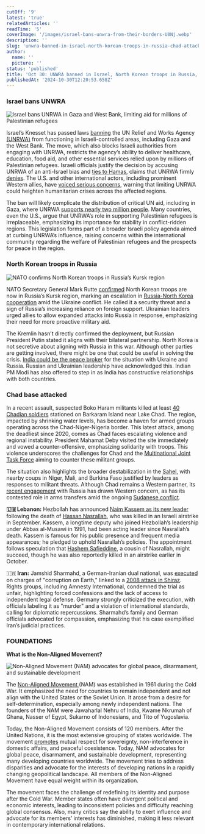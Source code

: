 ```yaml
---
cutOff: '9'
latest: 'true'
relatedArticles: ''
readTime: '5'
coverImage: '/images/israel-bans-unwra-from-their-borders-U0Nj.webp'
description: ''
slug: 'unwra-banned-in-israel-north-korean-troops-in-russia-chad-attacked'
author:
  name: ''
  picture: ''
status: 'published'
title: 'Oct 30: UNWRA banned in Israel, North Korean troops in Russia, Chad attacked'
publishedAt: '2024-10-30T12:20:53.658Z'
---
```


### Israel bans UNWRA

![Israel bans UNRWA in Gaza and West Bank, limiting aid for millions of Palestinian refugees](/images/israel-bans-unwra-from-their-borders-Y1Mz.webp)

Israel’s Knesset has passed laws [banning](https://www.dw.com/en/israeli-knesset-votes-to-cut-off-unrwas-aid-to-palestinians/a-70614570) the UN Relief and Works Agency [(UNRWA)](https://www.bbc.com/news/articles/c8jy9v43z89o) from functioning in Israeli-controlled areas, including Gaza and the West Bank. The move, which also blocks Israeli authorities from engaging with UNRWA, restricts the agency’s ability to deliver healthcare, education, food aid, and other essential services relied upon by millions of Palestinian refugees. Israeli officials justify the decision by accusing UNRWA of an anti-Israel bias and [ties to Hamas](https://www.pbs.org/newshour/world/what-to-know-about-2-new-israeli-bills-that-could-halt-unrwas-aid-delivery-to-gaza), claims that UNRWA firmly [denies](https://www.unrwa.org/unrwa-claims-versus-facts-february-2024). The U.S. and other international actors, including prominent Western allies, have [voiced serious concerns](https://edition.cnn.com/world/live-news/israel-iran-palestine-gaza-war-10-28-24#cm2scymky000n356mn6s1m39u), warning that limiting UNRWA could heighten humanitarian crises across the affected regions.

The ban will likely complicate the distribution of critical UN aid, including in Gaza, where UNRWA [supports nearly two million people](https://www.unrwa.org/palestine-refugees). Many countries, even the U.S., argue that UNRWA’s role in supporting Palestinian refugees is irreplaceable, emphasizing its importance for stability in conflict-ridden regions. This legislation forms part of a broader Israeli policy agenda aimed at curbing UNRWA’s influence, raising concerns within the international community regarding the welfare of Palestinian refugees and the prospects for peace in the region.​

### North Korean troops in Russia 

![NATO confirms North Korean troops in Russia’s Kursk region](/images/nato-confirms-north-korean-soldiers-in-russia-Q2Nj.webp)

NATO Secretary General Mark Rutte [confirmed](https://www.france24.com/en/europe/20241028-nato-chief-rutte-confirms-north-korean-troops-deployed-to-russia) North Korean troops are now in Russia’s Kursk region, marking an escalation in [Russia-North Korea cooperation](https://edition.cnn.com/2024/10/23/asia/north-korea-troops-russia-ukraine-explainer-intl-hnk/index.html) amid the Ukraine conflict. He called it a security threat and a sign of Russia’s increasing reliance on foreign support. Ukrainian leaders urged allies to allow expanded attacks into Russia in response, emphasizing their need for more proactive military aid. 

The Kremlin hasn’t directly confirmed the deployment, but Russian President Putin stated it aligns with their bilateral partnership. North Korea is not secretive about aligning with Russia in this war. Although other parties are getting involved, there might be one that could be useful in solving the crisis. [India could be the peace broker](https://www.themoscowtimes.com/2024/10/22/indian-pm-modi-calls-for-quick-end-to-ukraine-war-in-meeting-with-putin-a86774) for the situation with Ukraine and Russia. Russian and Ukrainian leadership have acknowledged this. Indian PM Modi has also offered to step in as India has constructive relationships with both countries.

### Chad base attacked

In a recent assault, suspected Boko Haram militants killed at least [40 Chadian soldiers](https://www.bbc.com/news/articles/cz7wqqqvq2vo) stationed on Barkaram Island near Lake Chad. The region, impacted by shrinking water levels, has become a haven for armed groups operating across the Chad-Niger-Nigeria border. This latest attack, among the deadliest since 2020, comes as Chad faces escalating violence and regional instability. President Mahamat Deby visited the site immediately and vowed a counter-offensive, emphasizing solidarity with troops. This violence underscores the challenges for Chad and the [Multinational Joint Task Force](https://mnjtffmm.org/about/) aiming to counter these militant groups.

The situation also highlights the broader destabilization in the [Sahel](https://www.aljazeera.com/program/inside-story/2024/7/7/whats-behind-the-creation-of-the-alliance-of-sahel-states), with nearby coups in Niger, Mali, and Burkina Faso justified by leaders as responses to militant threats. Although Chad remains a Western partner, its [recent engagement](https://www.bbc.com/news/articles/cx2kr40nlkpo) with Russia has drawn Western concern, as has its contested role in arms transfers amid the ongoing [Sudanese conflict](https://www.rescue.org/eu/article/fighting-sudan-what-you-need-know-about-crisis).

**🇱🇧 Lebanon:** Hezbollah has announced [Naim Kassem as its new leader](https://www.euronews.com/2024/10/29/hezbollah-has-elected-naim-kassem-as-its-new-leader) following the death of [Hassan Nasrallah](https://apnews.com/article/lebanon-israel-hezbollah-airstrikes-28-september-2024-c4751957433ff944c4eb06027885a973), who was killed in an Israeli airstrike in September. Kassem, a longtime deputy who joined Hezbollah’s leadership under Abbas al-Musawi in 1991, had been acting leader since Nasrallah’s death. Kassem is famous for his public presence and frequent media appearances; he pledged to uphold Nasrallah’s policies. The appointment follows speculation that [Hashem Safieddine](https://www.bbc.com/news/articles/cm242380133o), a cousin of Nasrallah, might succeed, though he was also reportedly killed in an airstrike earlier in October.

🇮🇷 **Iran:** Jamshid Sharmahd, a German-Iranian dual national, was [executed](https://www.dw.com/en/iran-executes-german-iranian-jamshid-sharmahd/a-70622205) on charges of "corruption on Earth," linked to a [2008 attack in Shiraz](https://pluralism.org/news/bombing-mosque-southern-iran-kills-9-and-injures-105). Rights groups, including Amnesty International, condemned the trial as unfair, highlighting forced confessions and the lack of access to independent legal defense. Germany strongly criticized the execution, with officials labeling it as "murder" and a violation of international standards, calling for diplomatic repercussions. Sharmahd’s family and German officials advocated for compassion, emphasizing that his case exemplified Iran’s judicial practices.

### FOUNDATIONS

**What is the Non-Aligned Movement?**

![Non-Aligned Movement (NAM) advocates for global peace, disarmament, and sustainable development](/images/non-aligned-movement-gwNT.webp)

The [Non-Aligned Movement ](https://www.britannica.com/topic/Non-Aligned-Movement)(NAM) was established in 1961 during the Cold War. It emphasized the need for countries to remain independent and not align with the United States or the Soviet Union. It arose from a desire for self-determination, especially among newly independent nations. The founders of the NAM were Jawaharlal Nehru of India, Kwame Nkrumah of Ghana, Nasser of Egypt, Sukarno of Indonesians, and Tito of Yugoslavia.

Today, the Non-Aligned Movement consists of 120 members. After the United Nations, it is the most extensive grouping of states worldwide. The movement [promotes](https://nam.go.ug/bandung-principles) mutual respect for sovereignty, non-interference in domestic affairs, and peaceful coexistence. Today, NAM advocates for global peace, disarmament, and sustainable development, representing many developing countries worldwide. The movement tries to address disparities and advocate for the interests of developing nations in a rapidly changing geopolitical landscape. All members of the Non-Aligned Movement have equal weight within its organization. 

The movement faces the challenge of redefining its identity and purpose after the Cold War. Member states often have divergent political and economic interests, leading to inconsistent policies and difficulty reaching global consensus. Also, many critics say the ability to exert influence and advocate for its members’ interests has diminished, making it less relevant in contemporary international relations.